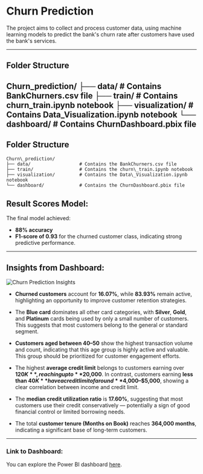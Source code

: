 # Churn Prediction

The project aims to collect and process customer data, using machine learning models to predict the bank's churn rate after customers have used the bank's services.

---

## Folder Structure
**Churn_prediction/
├── data/ # Contains BankChurners.csv file
├── train/ # Contains churn_train.ipynb notebook
├── visualization/ # Contains Data_Visualization.ipynb notebook
└── dashboard/ # Contains ChurnDashboard.pbix file**
---

## Folder Structure
```
Churn\_prediction/
├── data/                  # Contains the BankChurners.csv file
├── train/                 # Contains the churn\_train.ipynb notebook
├── visualization/         # Contains the Data\_Visualization.ipynb notebook
└── dashboard/             # Contains the ChurnDashboard.pbix file
```

## Result Scores Model:
The final model achieved:
- **88% accuracy** 
- **F1-score of 0.93** for the churned customer class, indicating strong predictive performance.

---

## Insights from Dashboard:

![Churn Prediction Insights](https://github.com/user-attachments/assets/2d8d64cb-a0fa-4d36-8ff1-ac80d6efd0a3)

- **Churned customers** account for **16.07%**, while **83.93%** remain active, highlighting an opportunity to improve customer retention strategies.
  
- The **Blue card** dominates all other card categories, with **Silver**, **Gold**, and **Platinum** cards being used by only a small number of customers. This suggests that most customers belong to the general or standard segment.

- **Customers aged between 40–50** show the highest transaction volume and count, indicating that this age group is highly active and valuable. This group should be prioritized for customer engagement efforts.

- The highest **average credit limit** belongs to customers earning over **$120K**, reaching up to **$20,000**. In contrast, customers earning **less than $40K** have a credit limit of around **$4,000–$5,000**, showing a clear correlation between income and credit limit.

- The **median credit utilization ratio** is **17.60%**, suggesting that most customers use their credit conservatively — potentially a sign of good financial control or limited borrowing needs.

- The total **customer tenure (Months on Book)** reaches **364,000 months**, indicating a significant base of long-term customers.

---

### Link to Dashboard:
You can explore the Power BI dashboard [here](https://github.com/thanhthao2004/Churn_prediction/tree/main/dashboard).
